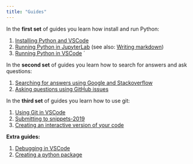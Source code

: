 ```yaml
---
title: "Guides"
---
```


In the **first set** of guides you learn how install and run Python:

1. [Installing Python and VSCode](/guides/python-setup)
2. [Running Python in JupyterLab](/guides/jupyterlab) (see also: [Writing markdown](https://www.markdownguide.org/basic-syntax/))
3. [Running Python in VSCode](/guides/vscode-basics)
´

In the **second set** of guides you learn how to search for answers and ask questions:

1. [Searching for answers using Google and Stackoverflow](/guides/searching)
2. [Asking questions using GitHub issues](/guides/github-issues)


In the **third set** of guides you learn how to use git:

1. [Using Git in VSCode](/guides/vscode-git)
2. [Submitting to snippets-2019](/guides/snippets)
3. [Creating an interactive version of your code](/guides/mybinder)


**Extra guides:**

1. [Debugging in VSCode](/guides/vscode-debug)
2. [Creating a python package](/guides/python-package)
